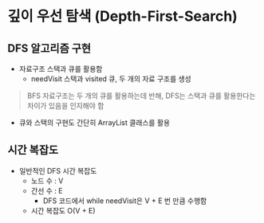 # 깊이 우선 탐색 (Depth-First-Search)
## DFS 알고리즘 구현
- 자료구조 스택과 큐를 활용함
    - needVisit 스택과 visited 큐, 두 개의 자료 구조를 생성
> BFS 자료구조는 두 개의 큐를 활용하는데 반해, DFS는 스택과 큐를 활용한다는 차이가 있음을 인지해야 함
- 큐와 스택의 구현도 간단히 ArrayList 클래스를 활용

## 시간 복잡도
- 일반적인 DFS 시간 복잡도
  - 노드 수 : V
  - 간선 수 : E
    - DFS 코드에서 while needVisit은 V + E 번 만큼 수행함
  - 시간 복잡도 O(V + E)